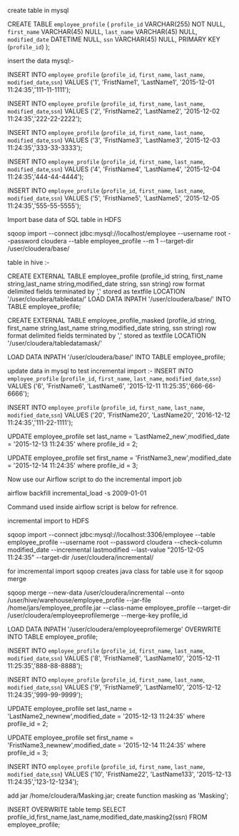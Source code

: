 create table in mysql

CREATE TABLE `employee_profile` (
`profile_id` VARCHAR(255) NOT NULL,
`first_name` VARCHAR(45) NULL,
`last_name` VARCHAR(45) NULL,
`modified_date` DATETIME NULL,
`ssn` VARCHAR(45) NULL,
PRIMARY KEY (`profile_id`) );


insert the data mysql:-

INSERT INTO `employee_profile` (`profile_id`, `first_name`, `last_name`, `modified_date`,`ssn`) VALUES ('1', 'FristName1', 'LastName1', '2015-12-01 11:24:35','111-11-1111');

INSERT INTO `employee_profile` (`profile_id`, `first_name`, `last_name`, `modified_date`,`ssn`) VALUES ('2', 'FristName2', 'LastName2', '2015-12-02 11:24:35','222-22-2222');

INSERT INTO `employee_profile` (`profile_id`, `first_name`, `last_name`, `modified_date`,`ssn`) VALUES ('3', 'FristName3', 'LastName3', '2015-12-03 11:24:35','333-33-3333');

INSERT INTO `employee_profile` (`profile_id`, `first_name`, `last_name`, `modified_date`,`ssn`) VALUES ('4', 'FristName4', 'LastName4', '2015-12-04 11:24:35','444-44-4444');

INSERT INTO `employee_profile` (`profile_id`, `first_name`, `last_name`, `modified_date`,`ssn`) VALUES ('5', 'FristName5', 'LastName5', '2015-12-05 11:24:35','555-55-5555');



Import base data of SQL table in HDFS

sqoop import --connect jdbc:mysql://localhost/employee --username root --password cloudera --table employee_profile --m 1 --target-dir /user/cloudera/base/


table in hive :-


CREATE EXTERNAL TABLE employee_profile (profile_id string, first_name string,last_name string,modified_date string, ssn string) row format delimited fields terminated by ',' stored as textfile LOCATION '/user/cloudera/tabledata/'
LOAD DATA INPATH '/user/cloudera/base/' INTO TABLE employee_profile;

CREATE EXTERNAL TABLE employee_profile_masked (profile_id string, first_name string,last_name string,modified_date string, ssn string) row format delimited fields terminated by ',' stored as textfile LOCATION '/user/cloudera/tabledatamask/'

LOAD DATA INPATH '/user/cloudera/base/' INTO TABLE employee_profile;


update data in mysql to test incremental import :-
INSERT INTO `employee_profile` (`profile_id`, `first_name`, `last_name`, `modified_date`,`ssn`) VALUES ('6', 'FristName6', 'LastName6', '2015-12-11 11:25:35','666-66-6666');

INSERT INTO `employee_profile` (`profile_id`, `first_name`, `last_name`, `modified_date`,`ssn`) VALUES ('20', 'FristName20', 'LastName20', '2016-12-12 11:24:35','111-22-1111');

UPDATE employee_profile set last_name = 'LastName2_new',modified_date = '2015-12-13 11:24:35' where profile_id = 2;

UPDATE employee_profile set first_name = 'FristName3_new',modified_date = '2015-12-14 11:24:35' where profile_id = 3;

Now use our Airflow script to do the incremental import job


airflow backfill incremental_load -s 2009-01-01




Command used inside airflow script is below for  refrence.

incremental import to HDFS

sqoop import --connect jdbc:mysql://localhost:3306/employee --table employee_profile --username root --password cloudera --check-column modified_date --incremental lastmodified --last-value "2015-12-05 11:24:35" --target-dir /user/cloudera/incremental/


for imcremental import sqoop creates java class for table use it for sqoop merge

sqoop merge --new-data /user/cloudera/incremental --onto /user/hive/warehouse/employee_profile --jar-file /home/jars/employee_profile.jar --class-name employee_profile --target-dir /user/cloudera/employeeprofilemerge --merge-key profile_id

LOAD DATA INPATH '/user/cloudera/employeeprofilemerge' OVERWRITE INTO TABLE employee_profile;


INSERT INTO `employee_profile` (`profile_id`, `first_name`, `last_name`, `modified_date`,`ssn`) VALUES ('8', 'FristName8', 'LastName10', '2015-12-11 11:25:35','888-88-8888');

INSERT INTO `employee_profile` (`profile_id`, `first_name`, `last_name`, `modified_date`,`ssn`) VALUES ('9', 'FristName9', 'LastName10', '2015-12-12 11:24:35','999-99-9999');

UPDATE employee_profile set last_name = 'LastName2_newnew',modified_date = '2015-12-13 11:24:35' where profile_id = 2;

UPDATE employee_profile set first_name = 'FristName3_newnew',modified_date = '2015-12-14 11:24:35' where profile_id = 3;

INSERT INTO `employee_profile` (`profile_id`, `first_name`, `last_name`, `modified_date`,`ssn`) VALUES ('10', 'FristName22', 'LastName133', '2015-12-13 11:24:35','123-12-1234');

add jar /home/cloudera/Masking.jar;
create function masking as 'Masking';


INSERT OVERWRITE table temp SELECT profile_id,first_name,last_name,modified_date,masking2(ssn) FROM employee_profile;




